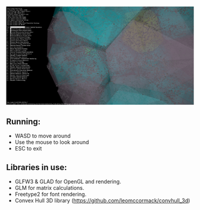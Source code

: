 ![screenshot](https://github.com/snej55/pipeline_visualisation/blob/main/screenshots/screenshot_1.png)

## Running:

- WASD to move around
- Use the mouse to look around
- ESC to exit

## Libraries in use:

- GLFW3 & GLAD for OpenGL and rendering.
- GLM for matrix calculations.
- Freetype2 for font rendering.
- Convex Hull 3D library (https://github.com/leomccormack/convhull_3d)
